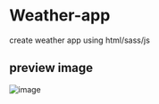 # Weather-app
create weather app using html/sass/js

## preview image

![image](https://user-images.githubusercontent.com/127585158/225887572-d7b62bd5-9b97-45ed-a165-92bc9b3d1814.png)
